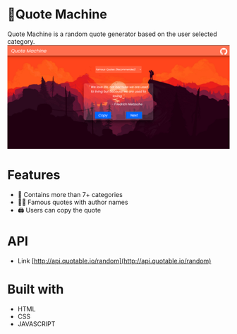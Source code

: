
>
# 📝Quote Machine

Quote Machine is a random quote generator based on the user selected category.
![Quote Machine](imgs\md-image.png)

# Features
- 📑 Contains more than 7+ categories
- 🤵🏼 Famous quotes with author names
- 🖨️ Users can copy the quote 

# API
- Link
[http://api.quotable.io/random](http://api.quotable.io/random)
# Built with
- HTML
- CSS
- JAVASCRIPT
